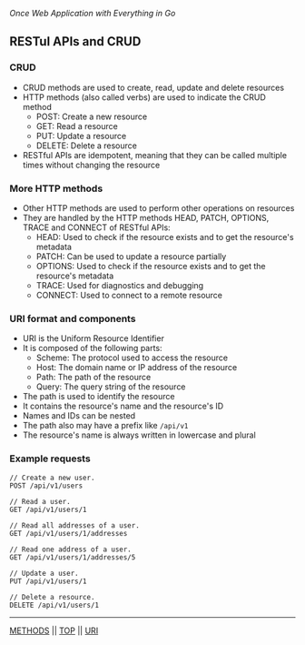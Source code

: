 *Once Web Application with Everything in Go*

## RESTul APIs and CRUD

### CRUD

* CRUD methods are used to create, read, update and delete resources
* HTTP methods (also called verbs) are used to indicate the CRUD method
    * POST: Create a new resource
    * GET: Read a resource
    * PUT: Update a resource
    * DELETE: Delete a resource
* RESTful APIs are idempotent, meaning that they can be called multiple times without changing the resource

### More HTTP methods

* Other HTTP methods are used to perform other operations on resources
* They are handled by the HTTP methods HEAD, PATCH, OPTIONS, TRACE and CONNECT of RESTful APIs:
    * HEAD: Used to check if the resource exists and to get the resource's metadata
    * PATCH: Can be used to update a resource partially
    * OPTIONS: Used to check if the resource exists and to get the resource's metadata
    * TRACE: Used for diagnostics and debugging
    * CONNECT: Used to connect to a remote resource

### URI format and components

* URI is the Uniform Resource Identifier
* It is composed of the following parts:
    * Scheme: The protocol used to access the resource
    * Host: The domain name or IP address of the resource
    * Path: The path of the resource
    * Query: The query string of the resource
* The path is used to identify the resource
* It contains the resource's name and the resource's ID
* Names and IDs can be nested
* The path also may have a prefix like `/api/v1`
* The resource's name is always written in lowercase and plural

### Example requests

    // Create a new user.
    POST /api/v1/users

    // Read a user.
    GET /api/v1/users/1

    // Read all addresses of a user.
    GET /api/v1/users/1/addresses

    // Read one address of a user.
    GET /api/v1/users/1/addresses/5

    // Update a user.
    PUT /api/v1/users/1

    // Delete a resource.
    DELETE /api/v1/users/1

---

[METHODS](methods.md) ||  [TOP](../README.md) || [URI](uri.md)
